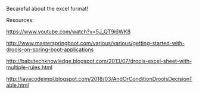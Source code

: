 

Becareful about the excel format!


Resources:

https://www.youtube.com/watch?v=5J_QT9i6WK8

http://www.masterspringboot.com/various/various/getting-started-with-drools-on-spring-boot-applications

http://babutechknowledge.blogspot.com/2013/07/drools-excel-sheet-with-multiple-rules.html

http://javacodeimpl.blogspot.com/2018/03/AndOrConditionDroolsDecisionTable.html
